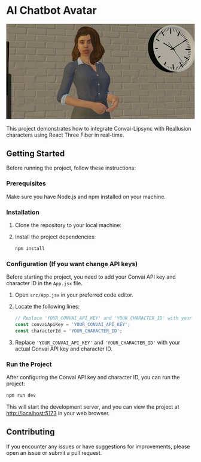 # AI Chatbot Avatar

![Reallusion Convai Lipsync](/public/elena.png)

This project demonstrates how to integrate Convai-Lipsync with Reallusion characters using React Three Fiber in real-time.

## Getting Started

Before running the project, follow these instructions:

### Prerequisites

Make sure you have Node.js and npm installed on your machine.

### Installation

1. Clone the repository to your local machine:


2. Install the project dependencies:

   ```bash
   npm install
   ```

### Configuration (If you want change API keys)

Before starting the project, you need to add your Convai API key and character ID in the `App.jsx` file.

1. Open `src/App.jsx` in your preferred code editor.


2. Locate the following lines:

   ```jsx
   // Replace 'YOUR_CONVAI_API_KEY' and 'YOUR_CHARACTER_ID' with your Convai API key and character ID
   const convaiApiKey = 'YOUR_CONVAI_API_KEY';
   const characterId = 'YOUR_CHARACTER_ID';
   ```

3. Replace `'YOUR_CONVAI_API_KEY'` and `'YOUR_CHARACTER_ID'` with your actual Convai API key and character ID.

### Run the Project

After configuring the Convai API key and character ID, you can run the project:

```bash
npm run dev
```

This will start the development server, and you can view the project at [http://localhost:5173](http://localhost:5172) in your web browser.



## Contributing

If you encounter any issues or have suggestions for improvements, please open an issue or submit a pull request.

